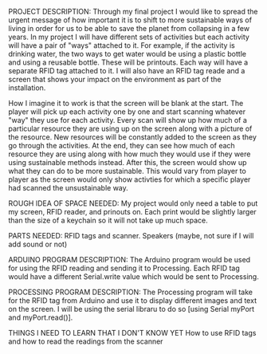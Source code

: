 PROJECT DESCRIPTION:
Through my final project I would like to spread the urgent message of how important it is to shift to more sustainable ways of living in order for us to be able to save the planet from collapsing in a few years. In my project I will have different sets of activities but each activity will have a pair of "ways" attached to it. For example, if the activity is drinking water, the two ways to get water would be using a plastic bottle and using a reusable bottle. These will be printouts. Each way will have a separate RFID tag attached to it. I will also have an RFID tag reade and a screen that shows your impact on the environment as part of the installation.

How I imagine it to work is that the screen will be blank at the start. The player will pick up each activity one by one and start scanning whatever "way" they use for each activity. Every scan will show up how much of a particular resource they are using up on the screen along with a picture of the resource. New resources will be constantly added to the screen as they go through the activities. At the end, they can see how much of each resource they are using along with how much they would use if they were using sustainable methods instead. After this, the screen would show up what they can do to be more sustainable. This would vary from player to player as the screen would only show activties for which a specific player had scanned the unsustainable way.

ROUGH IDEA OF SPACE NEEDED:
My project would only need a table to put my screen, RFID reader, and prinouts on. Each print would be slightly larger than the size of a keychain so it will not take up much space.

PARTS NEEDED:
RFID tags and scanner. Speakers (maybe, not sure if I will add sound or not)

ARDUINO PROGRAM DESCRIPTION:
The Arduino program would be used for using the RFID reading and sending it to Processing. Each RFID tag would have a different Serial.write value which would be sent to Processing. 

PROCESSING PROGRAM DESCRIPTION:
The Processing program will take for the RFID tag from Arduino and use it to display different images and text on the screen. I will be using the serial libraru to do so [using Serial myPort and myPort.read()].

THINGS I NEED TO LEARN THAT I DON'T KNOW YET
How to use RFID tags and how to read the readings from the scanner
